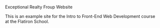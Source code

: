 Exceptional Realty Froup Website

This is an example site for the Intro to Front-End Web Development course at the Flatiron School.